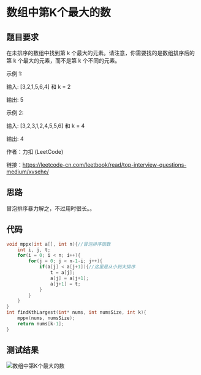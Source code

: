# 数组中第K个最大的数
## 题目要求
在未排序的数组中找到第 k 个最大的元素。请注意，你需要找的是数组排序后的第 k 个最大的元素，而不是第 k 个不同的元素。

示例 1:

输入: [3,2,1,5,6,4] 和 k = 2

输出: 5

示例 2:

输入: [3,2,3,1,2,4,5,5,6] 和 k = 4

输出: 4

作者：力扣 (LeetCode)

链接：https://leetcode-cn.com/leetbook/read/top-interview-questions-medium/xvsehe/
## 思路
冒泡排序暴力解之，不过用时很长。。
## 代码
```c
void mppx(int a[], int n){//冒泡排序函数
    int i, j, t;
    for(i = 0; i < n; i++){
        for(j = 0; j < n-1-i; j++){
            if(a[j] < a[j+1]){//这里是从小到大排序
                t = a[j];
                a[j] = a[j+1];
                a[j+1] = t;
            }
        }
    }
}
int findKthLargest(int* nums, int numsSize, int k){
    mppx(nums, numsSize);
    return nums[k-1];
}
```
## 测试结果
![数组中第K个最大的数]()

